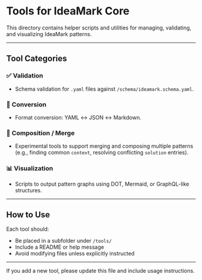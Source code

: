 # Tools for IdeaMark Core

This directory contains helper scripts and utilities for managing, validating, and visualizing IdeaMark patterns.

---

## Tool Categories

### ✅ Validation
- Schema validation for `.yaml` files against `/schema/ideamark.schema.yaml`.

### 🔄 Conversion
- Format conversion: YAML ↔ JSON ↔ Markdown.

### 🔗 Composition / Merge
- Experimental tools to support merging and composing multiple patterns (e.g., finding common `context`, resolving conflicting `solution` entries).

### 📊 Visualization
- Scripts to output pattern graphs using DOT, Mermaid, or GraphQL-like structures.

---

## How to Use

Each tool should:
- Be placed in a subfolder under `/tools/`
- Include a README or help message
- Avoid modifying files unless explicitly instructed

---

If you add a new tool, please update this file and include usage instructions.